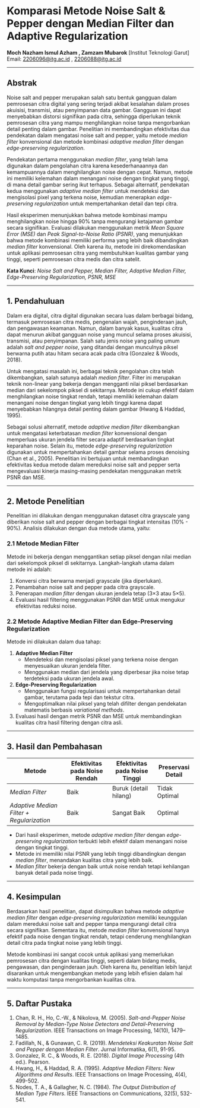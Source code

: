 # **Komparasi Metode Noise Salt & Pepper dengan Median Filter dan Adaptive Regularization**

**Moch Nazham Ismul Azham , Zamzam Mubarok**
[Institut Teknologi Garut]  
Email: 2206096@itg.ac.id , 2206088@itg.ac.id  

---

## **Abstrak**  
Noise salt and pepper merupakan salah satu bentuk gangguan dalam pemrosesan citra digital yang sering terjadi akibat kesalahan dalam proses akuisisi, transmisi, atau penyimpanan data gambar. Gangguan ini dapat menyebabkan distorsi signifikan pada citra, sehingga diperlukan teknik pemrosesan citra yang mampu menghilangkan noise tanpa mengorbankan detail penting dalam gambar. Penelitian ini membandingkan efektivitas dua pendekatan dalam mengatasi noise salt and pepper, yaitu metode *median filter* konvensional dan metode kombinasi *adaptive median filter* dengan *edge-preserving regularization*.  

Pendekatan pertama menggunakan *median filter*, yang telah lama digunakan dalam pengolahan citra karena kesederhanaannya dan kemampuannya dalam menghilangkan noise dengan cepat. Namun, metode ini memiliki kelemahan dalam menangani noise dengan tingkat yang tinggi, di mana detail gambar sering ikut terhapus. Sebagai alternatif, pendekatan kedua menggunakan *adaptive median filter* untuk mendeteksi dan mengisolasi pixel yang terkena noise, kemudian menerapkan *edge-preserving regularization* untuk mempertahankan detail dan tepi citra.  

Hasil eksperimen menunjukkan bahwa metode kombinasi mampu menghilangkan noise hingga 90% tanpa mengurangi ketajaman gambar secara signifikan. Evaluasi dilakukan menggunakan metrik *Mean Square Error (MSE)* dan *Peak Signal-to-Noise Ratio (PSNR)*, yang menunjukkan bahwa metode kombinasi memiliki performa yang lebih baik dibandingkan *median filter* konvensional. Oleh karena itu, metode ini direkomendasikan untuk aplikasi pemrosesan citra yang membutuhkan kualitas gambar yang tinggi, seperti pemrosesan citra medis dan citra satelit.  

**Kata Kunci**: *Noise Salt and Pepper, Median Filter, Adaptive Median Filter, Edge-Preserving Regularization, PSNR, MSE*  

---

## **1. Pendahuluan**  
Dalam era digital, citra digital digunakan secara luas dalam berbagai bidang, termasuk pemrosesan citra medis, pengenalan wajah, penginderaan jauh, dan pengawasan keamanan. Namun, dalam banyak kasus, kualitas citra dapat menurun akibat gangguan noise yang muncul selama proses akuisisi, transmisi, atau penyimpanan. Salah satu jenis noise yang paling umum adalah *salt and pepper noise*, yang ditandai dengan munculnya piksel berwarna putih atau hitam secara acak pada citra (Gonzalez & Woods, 2018).  

Untuk mengatasi masalah ini, berbagai teknik pengolahan citra telah dikembangkan, salah satunya adalah *median filter*. Filter ini merupakan teknik non-linear yang bekerja dengan mengganti nilai piksel berdasarkan median dari sekelompok piksel di sekitarnya. Metode ini cukup efektif dalam menghilangkan noise tingkat rendah, tetapi memiliki kelemahan dalam menangani noise dengan tingkat yang lebih tinggi karena dapat menyebabkan hilangnya detail penting dalam gambar (Hwang & Haddad, 1995).  

Sebagai solusi alternatif, metode *adaptive median filter* dikembangkan untuk mengatasi keterbatasan *median filter* konvensional dengan memperluas ukuran jendela filter secara adaptif berdasarkan tingkat keparahan noise. Selain itu, metode *edge-preserving regularization* digunakan untuk mempertahankan detail gambar selama proses denoising (Chan et al., 2005). Penelitian ini bertujuan untuk membandingkan efektivitas kedua metode dalam mereduksi noise salt and pepper serta mengevaluasi kinerja masing-masing pendekatan menggunakan metrik PSNR dan MSE.  

---

## **2. Metode Penelitian**  

Penelitian ini dilakukan dengan menggunakan dataset citra grayscale yang diberikan noise salt and pepper dengan berbagai tingkat intensitas (10% - 90%). Analisis dilakukan dengan dua metode utama, yaitu:  

### **2.1 Metode Median Filter**  
Metode ini bekerja dengan menggantikan setiap piksel dengan nilai median dari sekelompok piksel di sekitarnya. Langkah-langkah utama dalam metode ini adalah:  
1. Konversi citra berwarna menjadi grayscale (jika diperlukan).  
2. Penambahan noise salt and pepper pada citra grayscale.  
3. Penerapan *median filter* dengan ukuran jendela tetap (3×3 atau 5×5).  
4. Evaluasi hasil filtering menggunakan PSNR dan MSE untuk mengukur efektivitas reduksi noise.  

### **2.2 Metode Adaptive Median Filter dan Edge-Preserving Regularization**  
Metode ini dilakukan dalam dua tahap:  
1. **Adaptive Median Filter**  
   - Mendeteksi dan mengisolasi piksel yang terkena noise dengan menyesuaikan ukuran jendela filter.  
   - Menggunakan median dari jendela yang diperbesar jika noise tetap terdeteksi pada ukuran jendela awal.  
2. **Edge-Preserving Regularization**  
   - Menggunakan fungsi regularisasi untuk mempertahankan detail gambar, terutama pada tepi dan tekstur citra.  
   - Mengoptimalkan nilai piksel yang telah difilter dengan pendekatan matematis berbasis *variational methods*.  
3. Evaluasi hasil dengan metrik PSNR dan MSE untuk membandingkan kualitas citra hasil filtering dengan citra asli.  

---

## **3. Hasil dan Pembahasan**  

| **Metode** | **Efektivitas pada Noise Rendah** | **Efektivitas pada Noise Tinggi** | **Preservasi Detail** |
|------------|----------------------------------|---------------------------------|------------------------|
| *Median Filter* | Baik | Buruk (detail hilang) | Tidak Optimal |
| *Adaptive Median Filter + Regularization* | Baik | Sangat Baik | Optimal |

- Dari hasil eksperimen, metode *adaptive median filter* dengan *edge-preserving regularization* terbukti lebih efektif dalam menangani noise dengan tingkat tinggi.  
- Metode ini memiliki nilai PSNR yang lebih tinggi dibandingkan dengan *median filter*, menandakan kualitas citra yang lebih baik.  
- *Median filter* bekerja dengan baik untuk noise rendah tetapi kehilangan banyak detail pada noise tinggi.  

---

## **4. Kesimpulan**  
Berdasarkan hasil penelitian, dapat disimpulkan bahwa metode *adaptive median filter* dengan *edge-preserving regularization* memiliki keunggulan dalam mereduksi noise salt and pepper tanpa mengurangi detail citra secara signifikan. Sementara itu, metode *median filter* konvensional hanya efektif pada noise dengan tingkat rendah, tetapi cenderung menghilangkan detail citra pada tingkat noise yang lebih tinggi.  

Metode kombinasi ini sangat cocok untuk aplikasi yang memerlukan pemrosesan citra dengan kualitas tinggi, seperti dalam bidang medis, pengawasan, dan penginderaan jauh. Oleh karena itu, penelitian lebih lanjut disarankan untuk mengembangkan metode yang lebih efisien dalam hal waktu komputasi tanpa mengorbankan kualitas citra.  

---

## **5. Daftar Pustaka**  
1. Chan, R. H., Ho, C.-W., & Nikolova, M. (2005). *Salt-and-Pepper Noise Removal by Median-Type Noise Detectors and Detail-Preserving Regularization*. IEEE Transactions on Image Processing, 14(10), 1479–1485.  
2. Fadillah, N., & Gunawan, C. R. (2019). *Mendeteksi Keakuratan Noise Salt and Pepper dengan Median Filter*. Jurnal Informatika, 6(1), 91-95.  
3. Gonzalez, R. C., & Woods, R. E. (2018). *Digital Image Processing* (4th ed.). Pearson.  
4. Hwang, H., & Haddad, R. A. (1995). *Adaptive Median Filters: New Algorithms and Results*. IEEE Transactions on Image Processing, 4(4), 499-502.  
5. Nodes, T. A., & Gallagher, N. C. (1984). *The Output Distribution of Median Type Filters*. IEEE Transactions on Communications, 32(5), 532-541.  

